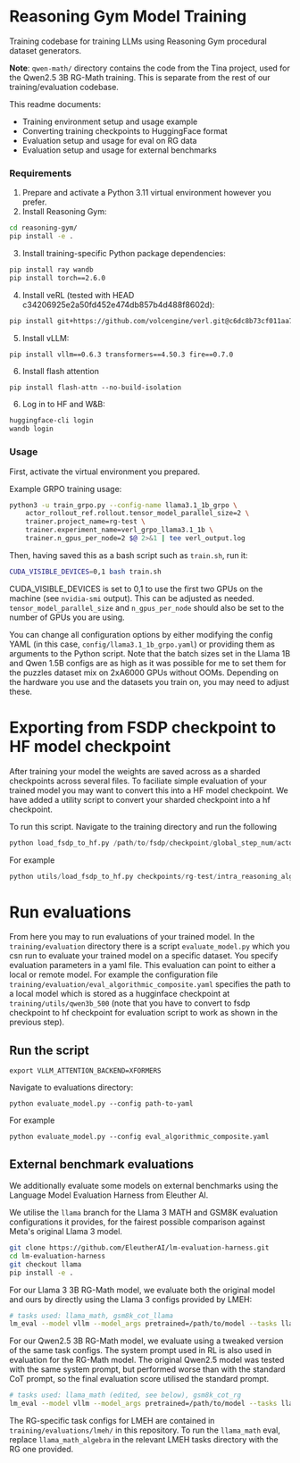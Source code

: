 # Reasoning Gym Model Training

Training codebase for training LLMs using Reasoning Gym procedural dataset generators.

**Note**: `qwen-math/` directory contains the code from the Tina project, used for the Qwen2.5 3B RG-Math training. This is separate from the rest of our training/evaluation codebase.

This readme documents:

- Training environment setup and usage example
- Converting training checkpoints to HuggingFace format
- Evaluation setup and usage for eval on RG data
- Evaluation setup and usage for external benchmarks

### Requirements

1. Prepare and activate a Python 3.11 virtual environment however you prefer.
2. Install Reasoning Gym:

```bash
cd reasoning-gym/
pip install -e .
```

3. Install training-specific Python package dependencies:

```bash
pip install ray wandb
pip install torch==2.6.0
```

4. Install veRL (tested with HEAD c34206925e2a50fd452e474db857b4d488f8602d):

```bash
pip install git+https://github.com/volcengine/verl.git@c6dc8b73cf011aa75b8c6a47b0322f50aed800ad#egg=verl
```

5. Install vLLM:

```bash
pip install vllm==0.6.3 transformers==4.50.3 fire==0.7.0
```
6. Install flash attention
```
pip install flash-attn --no-build-isolation
```

6. Log in to HF and W&B:

```bash
huggingface-cli login
wandb login
```

### Usage

First, activate the virtual environment you prepared.

Example GRPO training usage:

```bash
python3 -u train_grpo.py --config-name llama3.1_1b_grpo \
    actor_rollout_ref.rollout.tensor_model_parallel_size=2 \
    trainer.project_name=rg-test \
    trainer.experiment_name=verl_grpo_llama3.1_1b \
    trainer.n_gpus_per_node=2 $@ 2>&1 | tee verl_output.log
```

Then, having saved this as a bash script such as `train.sh`, run it:

```bash
CUDA_VISIBLE_DEVICES=0,1 bash train.sh
```

CUDA_VISIBLE_DEVICES is set to 0,1 to use the first two GPUs on the machine (see `nvidia-smi` output). This can be adjusted as needed. `tensor_model_parallel_size` and `n_gpus_per_node` should also be set to the number of GPUs you are using.

You can change all configuration options by either modifying the config YAML (in this case, `config/llama3.1_1b_grpo.yaml`) or providing them as arguments to the Python script. Note that the batch sizes set in the Llama 1B and Qwen 1.5B configs are as high as it was possible for me to set them for the puzzles dataset mix on 2xA6000 GPUs without OOMs. Depending on the hardware you use and the datasets you train on, you may need to adjust these.


# Exporting from FSDP checkpoint to HF model checkpoint

After training your model the weights are saved across as a sharded checkpoints across several files. To faciliate simple evaluation of your trained model you may want to convert this into a HF model checkpoint. We have added a utility script to convert your sharded checkpoint into a hf checkpoint.

To run this script. Navigate to the training directory and run the following

```python
python load_fsdp_to_hf.py /path/to/fsdp/checkpoint/global_step_num/actor /path/to/hugginface/checkpoint/global_step_num/actor/huggingface saved_model_name
```

For example

```python
python utils/load_fsdp_to_hf.py checkpoints/rg-test/intra_reasoning_algorithmic_qwen_3b_composite/global_step_400/actor/ checkpoints/rg-test/intra_reasoning_algorithmic_qwen_3b_composite/global_step_400/actor/huggingface qwen3b
```

# Run evaluations

From here you may to run evaluations of your trained model. In the `training/evaluation` directory there is a script `evaluate_model.py` which you csn run to evaluate your trained model on a specific dataset. You specify evaluation parameters in a yaml file. This evaluation can point to either a local or remote model. For example the configuration file `training/evaluation/eval_algorithmic_composite.yaml` specifies the path to a local model which is stored as a hugginface checkpoint at `training/utils/qwen3b_500` (note that you have to convert to fsdp checkpoint to hf checkpoint for evaluation script to work as shown in the previous step).

## Run the script

```
export VLLM_ATTENTION_BACKEND=XFORMERS
```

Navigate to evaluations directory:
```
python evaluate_model.py --config path-to-yaml
```
For example
```
python evaluate_model.py --config eval_algorithmic_composite.yaml
```

## External benchmark evaluations

We additionally evaluate some models on external benchmarks using the Language Model Evaluation Harness from Eleuther AI.

We utilise the `llama` branch for the Llama 3 MATH and GSM8K evaluation configurations it provides, for the fairest possible comparison against Meta's original Llama 3 model.

```bash
git clone https://github.com/EleutherAI/lm-evaluation-harness.git
cd lm-evaluation-harness
git checkout llama
pip install -e .
```

For our Llama 3 3B RG-Math model, we evaluate both the original model and ours by directly using the Llama 3 configs provided by LMEH:

```bash
# tasks used: llama_math, gsm8k_cot_llama
lm_eval --model vllm --model_args pretrained=/path/to/model --tasks llama_math --batch_size auto --output_path results/ --apply_chat_template --fewshot_as_multiturn
```

For our Qwen2.5 3B RG-Math model, we evaluate using a tweaked version of the same task configs. The system prompt used in RL is also used in evaluation for the RG-Math model. The original Qwen2.5 model was tested with the same system prompt, but performed worse than with the standard CoT prompt, so the final evaluation score utilised the standard prompt.

```bash
# tasks used: llama_math (edited, see below), gsm8k_cot_rg
lm_eval --model vllm --model_args pretrained=/path/to/model --tasks llama_math --batch_size auto --output_path results/
```

The RG-specific task configs for LMEH are contained in `training/evaluations/lmeh/` in this repository. To run the `llama_math` eval, replace `llama_math_algebra` in the relevant LMEH tasks directory with the RG one provided.
